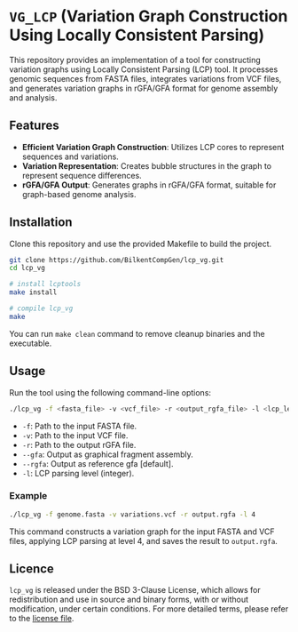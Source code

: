 # `VG_LCP` (Variation Graph Construction Using Locally Consistent Parsing)  

This repository provides an implementation of a tool for constructing variation graphs using Locally Consistent Parsing (LCP) tool. It processes genomic sequences from FASTA files, integrates variations from VCF files, and generates variation graphs in rGFA/GFA format for genome assembly and analysis.

## Features

- **Efficient Variation Graph Construction**: Utilizes LCP cores to represent sequences and variations.
- **Variation Representation**: Creates bubble structures in the graph to represent sequence differences.
- **rGFA/GFA Output**: Generates graphs in rGFA/GFA format, suitable for graph-based genome analysis.

## Installation

Clone this repository and use the provided Makefile to build the project.  

```sh
git clone https://github.com/BilkentCompGen/lcp_vg.git
cd lcp_vg

# install lcptools
make install

# compile lcp_vg
make
```

You can run `make clean` command to remove cleanup binaries and the executable.

## Usage

Run the tool using the following command-line options:

```sh
./lcp_vg -f <fasta_file> -v <vcf_file> -r <output_rgfa_file> -l <lcp_level> [--rgfa | --gfa]
```

- `-f`: Path to the input FASTA file.
- `-v`: Path to the input VCF file.
- `-r`: Path to the output rGFA file.
- `--gfa`: Output as graphical fragment assembly.
- `--rgfa`: Output as reference gfa [default].
- `-l`: LCP parsing level (integer).

### Example

```sh
./lcp_vg -f genome.fasta -v variations.vcf -r output.rgfa -l 4
```

This command constructs a variation graph for the input FASTA and VCF files, applying LCP parsing at level 4, and saves the result to `output.rgfa`.

## Licence

`lcp_vg` is released under the BSD 3-Clause License, which allows for redistribution and use in source and binary forms, with or without modification, under certain conditions. For more detailed terms, please refer to the [license file](https://github.com/BilkentCompGen/lcp_vg/blob/main/LICENSE).